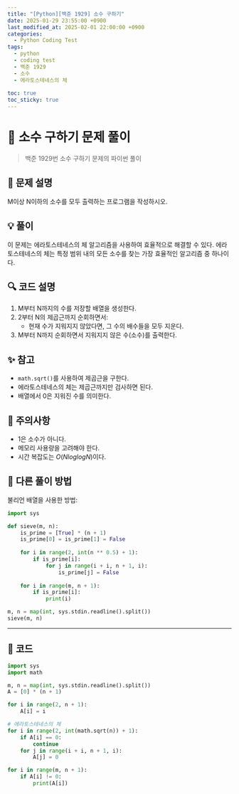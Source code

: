 ```yaml
---
title: "[Python][백준 1929] 소수 구하기"
date: 2025-01-29 23:55:00 +0900
last_modified_at: 2025-02-01 22:00:00 +0900
categories:
  - Python Coding Test
tags:
  - python
  - coding test
  - 백준 1929
  - 소수
  - 에라토스테네스의 체
    
toc: true
toc_sticky: true
---
```


# 🔢 소수 구하기 문제 풀이

> 백준 1929번 소수 구하기 문제의 파이썬 풀이

## 📝 문제 설명

M이상 N이하의 소수를 모두 출력하는 프로그램을 작성하시오.

## 💡 풀이

이 문제는 에라토스테네스의 체 알고리즘을 사용하여 효율적으로 해결할 수 있다. 에라토스테네스의 체는 특정 범위 내의 모든 소수를 찾는 가장 효율적인 알고리즘 중 하나이다.

## 🔍 코드 설명

1. M부터 N까지의 수를 저장할 배열을 생성한다.
2. 2부터 N의 제곱근까지 순회하면서:
   - 현재 수가 지워지지 않았다면, 그 수의 배수들을 모두 지운다.
3. M부터 N까지 순회하면서 지워지지 않은 수(소수)를 출력한다.

## ✨ 참고

- `math.sqrt()`를 사용하여 제곱근을 구한다.
- 에라토스테네스의 체는 제곱근까지만 검사하면 된다.
- 배열에서 0은 지워진 수를 의미한다.

## 🎯 주의사항

- 1은 소수가 아니다.
- 메모리 사용량을 고려해야 한다.
- 시간 복잡도는 $O(NloglogN)$이다.

## 🚀 다른 풀이 방법

불리언 배열을 사용한 방법:
```python
import sys

def sieve(m, n):
    is_prime = [True] * (n + 1)
    is_prime[0] = is_prime[1] = False
    
    for i in range(2, int(n ** 0.5) + 1):
        if is_prime[i]:
            for j in range(i + i, n + 1, i):
                is_prime[j] = False
    
    for i in range(m, n + 1):
        if is_prime[i]:
            print(i)

m, n = map(int, sys.stdin.readline().split())
sieve(m, n)
```

---

## 📝 코드

```python
import sys
import math

m, n = map(int, sys.stdin.readline().split())
A = [0] * (n + 1)

for i in range(2, n + 1):
    A[i] = i

# 에라토스테네스의 체
for i in range(2, int(math.sqrt(n)) + 1):
    if A[i] == 0:
        continue
    for j in range(i + i, n + 1, i):
        A[j] = 0

for i in range(m, n + 1):
    if A[i] != 0:
        print(A[i])
``` 